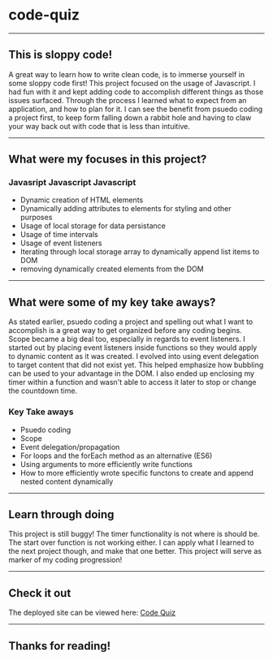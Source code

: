 # code-quiz

---

## This is sloppy code!

A great way to learn how to write clean code, is to immerse yourself in some sloppy code first!
This project focused on the usage of Javascript.  I had fun with it and kept adding code to accomplish different things as those issues surfaced.  Through the process I learned what to expect from an application, and how to plan for it.  I can see the benefit from psuedo coding a project first, to keep form falling down a rabbit hole and having to claw your way back out with code that is less than intuitive.

---

## What were my focuses in this project?

### Javasript Javascript Javascript

* Dynamic creation of HTML elements
* Dynamically adding attributes to elements for styling and other purposes
* Usage of local storage for data persistance
* Usage of time intervals
* Usage of event listeners
* Iterating through local storage array to dynamically append list items to DOM
* removing dynamically created elements from the DOM

---

## What were some of my key take aways?

As stated earlier, psuedo coding a project and spelling out what I want to accomplish is a great way to get organized before any coding begins.  Scope became a big deal too, especially in regards to event listeners.  I started out by placing event listeners inside functions so they would apply to dynamic content as it was created.  I evolved into using event delegation to target content that did not exist yet.  This helped emphasize how bubbling can be used to your advantage in the DOM.  I also ended up enclosing my timer within a function and wasn't able to access it later to stop or change the countdown time.

### Key Take aways

* Psuedo coding
* Scope 
* Event delegation/propagation
* For loops and the forEach method as an alternative (ES6)
* Using arguments to more efficiently write functions
* How to more efficiently wrote specific functons to create and append nested content dynamically

---

## Learn through doing

This project is still buggy!  The timer functionality is not where is should be.  The start over function is not working either.  I can apply what I learned to the next project though, and make that one better.  This project will serve as marker of my coding progression!

---

## Check it out

The deployed site can be viewed here:
 [Code Quiz](https://obviousecho.github.io/code-quiz/)

---

##  Thanks for reading!


